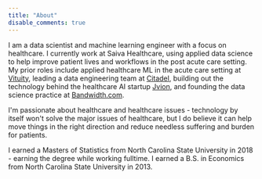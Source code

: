 ```yaml
---
title: "About"
disable_comments: true
---
```


I am a data scientist and machine learning engineer with a focus on healthcare. I currently work at Saiva Healthcare, using applied data science to help improve patient lives and workflows in the post acute care setting. My prior roles include applied healthcare ML in the acute care setting at [Vituity](https://vituity.com), leading a data engineering team at [Citadel](https://www.citadel.com/), building out the technology behind the healthcare AI startup [Jvion](https://jvion.com/), and founding the data science practice at [Bandwidth.com](https://www.bandwidth.com/).

I'm passionate about healthcare and healthcare issues - technology by itself won't solve the major issues of healthcare, but I do believe it can help move things in the right direction and reduce needless suffering and burden for patients.

I earned a Masters of Statistics from North Carolina State University in 2018 - earning the degree while working fulltime. I earned a B.S. in Economics from North Carolina State University in 2013.